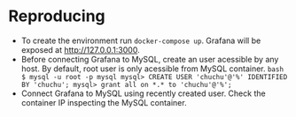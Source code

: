 # Reproducing

- To create the environment run `docker-compose up`. Grafana will be exposed at http://127.0.0.1:3000.
- Before connecting Grafana to MySQL, create an user acessible by any host. By default, root user is only acessible from MySQL container.
`bash
$ mysql -u root -p mysql
mysql> CREATE USER 'chuchu'@'%' IDENTIFIED BY 'chuchu';
mysql> grant all on *.* to 'chuchu'@'%';
`
- Connect Grafana to MySQL using recently created user. Check the container IP inspecting the MySQL container.
